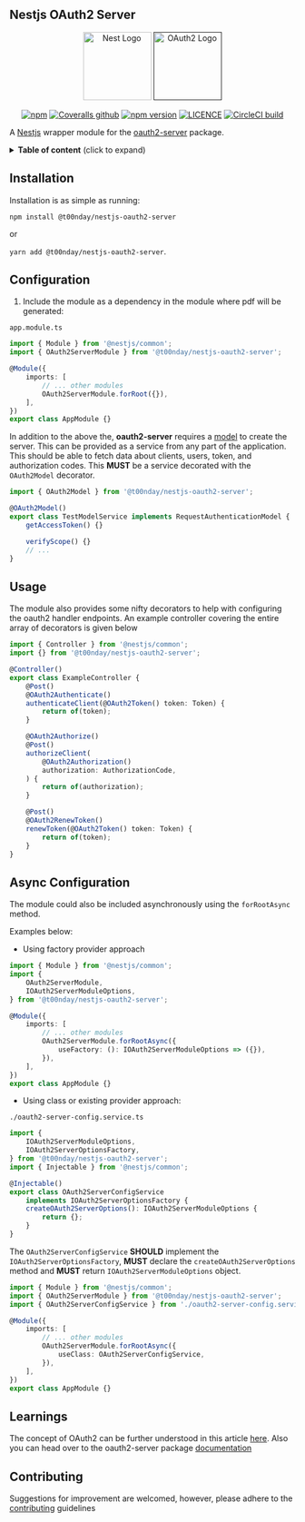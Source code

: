 ## Nestjs OAuth2 Server

<p align="center">
  <a href="http://nestjs.com/" target="blank"><img src="https://nestjs.com/img/logo-small.svg" width="120" alt="Nest Logo" /></a>
  <a href="" target="blank"><img src="https://raw.githubusercontent.com/toondaey/nestjs-oauth2-server/master/oauth2.png" width="120" alt="OAuth2 Logo" /></a>
</p>

<p align='center'>
    <a href="https://www.npmjs.com/package/@t00nday/nestjs-oauth2-server" target='_blank'><img alt="npm" src="https://img.shields.io/npm/dm/@t00nday/nestjs-oauth2-server" alt="NPM Downloads"></a>
    <a href="https://coveralls.io/github/toondaey/nestjs-oauth2-server" target="_blank" rel="noopener noreferrer"><img alt="Coveralls github" src="https://img.shields.io/coveralls/github/toondaey/nestjs-oauth2-server"></a>
    <a href="https://npmjs.com/@t00nday/nestjs-oauth2-server" target="_blank" rel="noopener noreferrer"><img alt="npm version" src="https://img.shields.io/npm/v/@t00nday/nestjs-oauth2-server"></a>
    <a href="https://npmjs.com/@t00nday/nestjs-oauth2-server" target="_blank" rel="noopener noreferrer"><img alt="LICENCE" src="https://img.shields.io/npm/l/@t00nday/nestjs-oauth2-server"></a>
    <a href="https://circleci.com/gh/toondaey/nestjs-oauth2-server" target="_blank" rel="noopener noreferrer"><img alt="CircleCI build" src="https://img.shields.io/circleci/build/gh/toondaey/nestjs-oauth2-server/master"></a>
</p>

<p>
A <a href="https://nestjs.com" target='_blank'>Nestjs</a> wrapper module for the <a href='https://oauth2-server.readthedocs.io/en/latest/index.html' target='_blank'>oauth2-server</a> package.
</p>

<details>
<summary><strong>Table of content</strong> (click to expand)</summary>

<!-- toc -->

-   [Installation](#installation)
-   [Configuration](#configuration)
-   [Usage](#usage)
-   [Learnings](#learnings)
-   [Contributing](#contributing)
    <!-- tocstop -->
    </details>

## Installation

Installation is as simple as running:

`npm install @t00nday/nestjs-oauth2-server`

or

`yarn add @t00nday/nestjs-oauth2-server`.

## Configuration

1. Include the module as a dependency in the module where pdf will be generated:

`app.module.ts`

```ts
import { Module } from '@nestjs/common';
import { OAuth2ServerModule } from '@t00nday/nestjs-oauth2-server';

@Module({
    imports: [
        // ... other modules
        OAuth2ServerModule.forRoot({}),
    ],
})
export class AppModule {}
```

In addition to the above the, **oauth2-server** requires a [model](https://oauth2-server.readthedocs.io/en/latest/model/overview.html) to create the server. This can be provided as a service from any part of the application. This should be able to fetch data about clients, users, token, and authorization codes. This **MUST** be a service decorated with the `OAuth2Model` decorator.

```ts
import { OAuth2Model } from '@t00nday/nestjs-oauth2-server';

@OAuth2Model()
export class TestModelService implements RequestAuthenticationModel {
    getAccessToken() {}

    verifyScope() {}
    // ...
}
```

## Usage

The module also provides some nifty decorators to help with configuring the oauth2 handler endpoints. An example controller covering the entire array of decorators is given below

```ts
import { Controller } from '@nestjs/common';
import {} from '@t00nday/nestjs-oauth2-server';

@Controller()
export class ExampleController {
    @Post()
    @OAuth2Authenticate()
    authenticateClient(@OAuth2Token() token: Token) {
        return of(token);
    }

    @OAuth2Authorize()
    @Post()
    authorizeClient(
        @OAuth2Authorization()
        authorization: AuthorizationCode,
    ) {
        return of(authorization);
    }

    @Post()
    @OAuth2RenewToken()
    renewToken(@OAuth2Token() token: Token) {
        return of(token);
    }
}
```

## Async Configuration

The module could also be included asynchronously using the `forRootAsync` method.

Examples below:

-   Using factory provider approach

```ts
import { Module } from '@nestjs/common';
import {
    OAuth2ServerModule,
    IOAuth2ServerModuleOptions,
} from '@t00nday/nestjs-oauth2-server';

@Module({
    imports: [
        // ... other modules
        OAuth2ServerModule.forRootAsync({
            useFactory: (): IOAuth2ServerModuleOptions => ({}),
        }),
    ],
})
export class AppModule {}
```

-   Using class or existing provider approach:

`./oauth2-server-config.service.ts`

```ts
import {
    IOAuth2ServerModuleOptions,
    IOAuth2ServerOptionsFactory,
} from '@t00nday/nestjs-oauth2-server';
import { Injectable } from '@nestjs/common';

@Injectable()
export class OAuth2ServerConfigService
    implements IOAuth2ServerOptionsFactory {
    createOAuth2ServerOptions(): IOAuth2ServerModuleOptions {
        return {};
    }
}
```

The `OAuth2ServerConfigService` **SHOULD** implement the `IOAuth2ServerOptionsFactory`, **MUST** declare the `createOAuth2ServerOptions` method and **MUST** return `IOAuth2ServerModuleOptions` object.

```ts
import { Module } from '@nestjs/common';
import { OAuth2ServerModule } from '@t00nday/nestjs-oauth2-server';
import { OAuth2ServerConfigService } from './oauth2-server-config.service.ts';

@Module({
    imports: [
        // ... other modules
        OAuth2ServerModule.forRootAsync({
            useClass: OAuth2ServerConfigService,
        }),
    ],
})
export class AppModule {}
```

## Learnings

The concept of OAuth2 can be further understood in this article [here](https://www.digitalocean.com/community/tutorials/an-introduction-to-oauth-2). Also you can head over to the oauth2-server package [documentation](package)

## Contributing

Suggestions for improvement are welcomed, however, please adhere to the [contributing](./Contributing.md) guidelines

[package]: https://oauth2-server.readthedocs.io/en/latest/index.html
